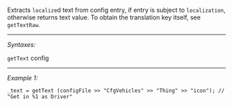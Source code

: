 Extracts `localize`d text from config entry, if entry is subject to `localization`, otherwise returns text value.
To obtain the translation key itself, see `getTextRaw`.


---
*Syntaxes:*

`getText` config

---
*Example 1:*

```sqf
_text = getText (configFile >> "CfgVehicles" >> "Thing" >> "icon"); // "Get in %1 as Driver"
```